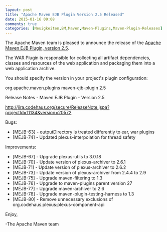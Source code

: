 ```yaml
---
layout: post
title: "Apache Maven EJB Plugin Version 2.5 Released"
date: 2015-01-16 09:08
comments: true
categories: [Neuigkeiten,BM,Maven,Maven-Plugins,Maven-Plugin-Releases]
---
```

The Apache Maven team is pleased to announce the release of the 
[Apache Maven EJB Plugin, version 2.5](http://maven.apache.org/plugins/maven-ejb-plugin/).

The WAR Plugin is responsible for collecting all artifact dependencies, classes
and resources of the web application and packaging them into a web application
archive.


You should specify the version in your project's plugin configuration:

<plugin>
  <groupId>org.apache.maven.plugins</groupId>
  <artifactId>maven-ejb-plugin</artifactId>
  <version>2.5</version>
</plugin>

Release Notes - Maven EJB Plugin - Version 2.5

http://jira.codehaus.org/secure/ReleaseNote.jspa?projectId=11134&version=20572

Bugs:

 * [MEJB-63] - outputDirectory is treated differently to ear, war plugins
 * [MEJB-74] - Updated plexus-interpolation for thread safety

Improvements:

 * [MEJB-67] - Upgrade plexus-utils to 3.0.18
 * [MEJB-70] - Update version of plexus-archiver to 2.6.1
 * [MEJB-71] - Update version of plexus-archiver to 2.6.2
 * [MEJB-73] - Update version of plexus-archiver from 2.4.4 to 2.9
 * [MEJB-75] - Upgrade maven-filtering to 1.3
 * [MEJB-76] - Upgrade to maven-plugins parent version 27
 * [MEJB-77] - Upgrade maven-archiver to 2.6
 * [MEJB-78] - Upgrade maven-plugin-testing-harness to 1.3
 * [MEJB-80] - Remove unnecessary exclusions of org.codehaus.plexus:plexus-component-api


Enjoy,

-The Apache Maven team

